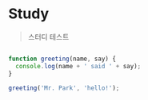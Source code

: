 # Study

>스터디 테스트

```js

function greeting(name, say) {
  console.log(name + ' said ' + say);
}

greeting('Mr. Park', 'hello!');

```
